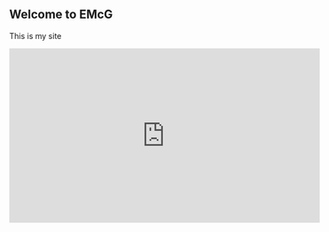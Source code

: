 ## Welcome to EMcG

This is my site

<iframe width="560" height="315" src="https://www.youtube.com/embed/1uYWYWPc9HU" title="YouTube video player" frameborder="0" allow="accelerometer; autoplay; clipboard-write; encrypted-media; gyroscope; picture-in-picture" allowfullscreen></iframe>
